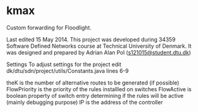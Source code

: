 kmax
====
Custom forwarding for Floodlight.

Last edited 15 May 2014.
This project was developed during 34359 Software Defined Networks course at Technical University of Denmark.
It was designed and prepared by Adrian Alan Pol (s121015@student.dtu.dk)

Settings
To adjust settings for the project edit dk/dtu/sdn/project/utils/Constants.java lines 6-9

theK is the number of alternative routes to be generated (if possible)
FlowPriority is the priority of the rules installled on switches
FlowActive is boolean property of switch entry determining if the rules will be active (mainly debugging purpose)
IP is the address of the controller
